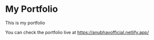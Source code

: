 # My Portfolio 
This is my portfolio

You can check the portfolio live at https://anubhavofficial.netlify.app/
